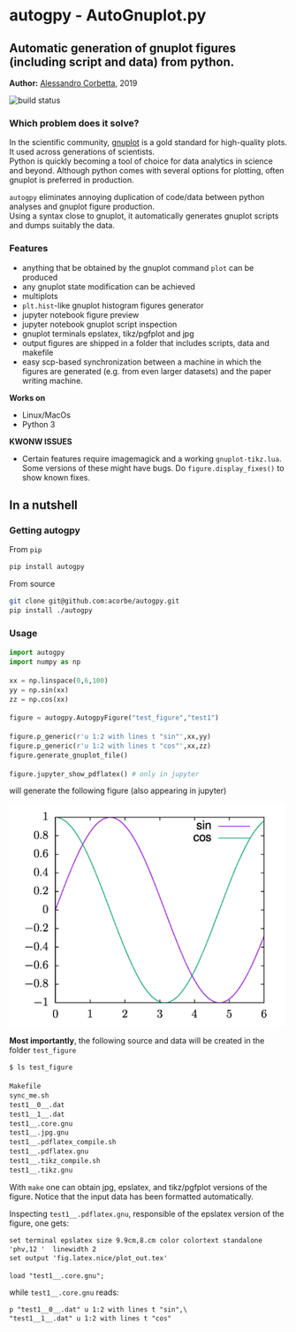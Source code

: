 # autogpy - AutoGnuplot.py
## Automatic generation of gnuplot figures (including script and data) from python.


**Author:** [Alessandro Corbetta](http://corbetta.phys.tue.nl/), 2019

![build status](https://travis-ci.org/acorbe/autogpy.svg?branch=master)



### Which problem does it solve?

In the scientific community, [gnuplot](http://www.gnuplot.info/) is a gold standard for high-quality plots. It used across generations of scientists.  
Python is quickly becoming a tool of choice for data analytics in science and beyond. Although python comes with several options for plotting, often gnuplot is preferred in production.

`autogpy` eliminates annoying duplication of code/data between python analyses and gnuplot figure production.  
Using a syntax close to gnuplot, it automatically generates gnuplot scripts and dumps suitably the data.

### Features
+ anything that be obtained by the gnuplot command `plot` can be produced
+ any gnuplot state modification can be achieved
+ multiplots
+ `plt.hist`-like gnuplot histogram figures generator
+ jupyter notebook figure preview
+ jupyter notebook gnuplot script inspection
+ gnuplot terminals epslatex, tikz/pgfplot and jpg
+ output figures are shipped in a folder that includes scripts, data and makefile
+ easy scp-based synchronization between a machine in which the figures are generated (e.g. from even larger datasets) and the paper writing machine.

**Works on**
+ Linux/MacOs
+ Python 3

**KWONW ISSUES**
+ Certain features require imagemagick and a working `gnuplot-tikz.lua`. Some versions of these might have bugs. Do `figure.display_fixes()` to show known fixes.



## In a nutshell

### Getting autogpy

From `pip`

```bash
pip install autogpy

```

From source

```bash
git clone git@github.com:acorbe/autogpy.git
pip install ./autogpy
```

### Usage

```python
import autogpy
import numpy as np

xx = np.linspace(0,6,100)
yy = np.sin(xx)
zz = np.cos(xx)

figure = autogpy.AutogpyFigure("test_figure","test1")

figure.p_generic(r'u 1:2 with lines t "sin"',xx,yy)
figure.p_generic(r'u 1:2 with lines t "cos"',xx,zz)
figure.generate_gnuplot_file()

figure.jupyter_show_pdflatex() # only in jupyter

```


will generate the following figure (also appearing in jupyter)

<img src="https://github.com/acorbe/autogpy/raw/master/example_fig.jpeg" alt="example figure" width="500px" >


**Most importantly**, the following source and data will be created in the folder `test_figure` 

```bash
$ ls test_figure

Makefile
sync_me.sh
test1__0__.dat
test1__1__.dat
test1__.core.gnu
test1__.jpg.gnu
test1__.pdflatex_compile.sh
test1__.pdflatex.gnu
test1__.tikz_compile.sh
test1__.tikz.gnu
```

With `make` one can obtain jpg, epslatex, and tikz/pgfplot versions of the figure.
Notice that the input data has been formatted automatically.

Inspecting `test1__.pdflatex.gnu`, responsible of the epslatex version of the figure, one gets:
```gnuplot
set terminal epslatex size 9.9cm,8.cm color colortext standalone      'phv,12 '  linewidth 2
set output 'fig.latex.nice/plot_out.tex'

load "test1__.core.gnu"; 
```
while `test1__.core.gnu` reads:
```gnuplot
p "test1__0__.dat" u 1:2 with lines t "sin",\
"test1__1__.dat" u 1:2 with lines t "cos"

```


